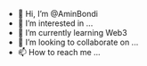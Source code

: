 - 👋 Hi, I’m @AminBondi
- 👀 I’m interested in ...
- 🌱 I’m currently learning Web3
- 💞️ I’m looking to collaborate on ...
- 📫 How to reach me ...

<!---
AminBondi/AminBondi is a ✨ special ✨ repository because its `README.md` (this file) appears on your GitHub profile.
You can click the Preview link to take a look at your changes.
--->
